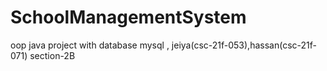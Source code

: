 # SchoolManagementSystem
oop java project with database mysql , jeiya(csc-21f-053),hassan(csc-21f-071) section-2B
